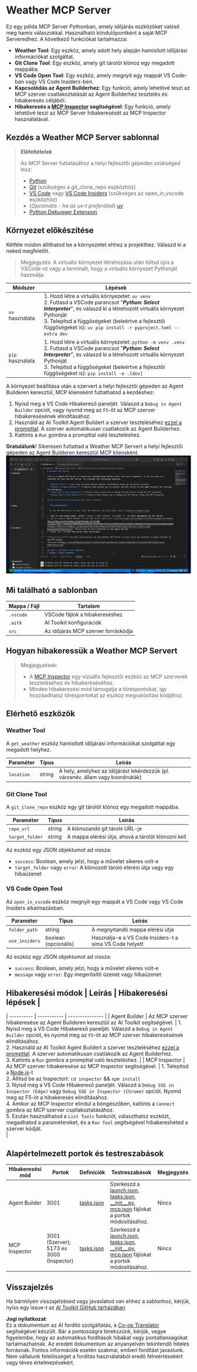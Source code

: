 <!--
CO_OP_TRANSLATOR_METADATA:
{
  "original_hash": "a3f252a62f059360855de5331a575898",
  "translation_date": "2025-07-14T09:02:08+00:00",
  "source_file": "10-StreamliningAIWorkflowsBuildingAnMCPServerWithAIToolkit/lab4/code/github_mcp_server/README.md",
  "language_code": "hu"
}
-->
# Weather MCP Server

Ez egy példa MCP Server Pythonban, amely időjárás eszközöket valósít meg hamis válaszokkal. Használható kiindulópontként a saját MCP Serveredhez. A következő funkciókat tartalmazza:

- **Weather Tool**: Egy eszköz, amely adott hely alapján hamisított időjárási információkat szolgáltat.
- **Git Clone Tool**: Egy eszköz, amely git tárolót klónoz egy megadott mappába.
- **VS Code Open Tool**: Egy eszköz, amely megnyit egy mappát VS Code-ban vagy VS Code Insiders-ben.
- **Kapcsolódás az Agent Builderhez**: Egy funkció, amely lehetővé teszi az MCP szerver csatlakoztatását az Agent Builderhez tesztelés és hibakeresés céljából.
- **Hibakeresés a [MCP Inspector](https://github.com/modelcontextprotocol/inspector) segítségével**: Egy funkció, amely lehetővé teszi az MCP Server hibakeresését az MCP Inspector használatával.

## Kezdés a Weather MCP Server sablonnal

> **Előfeltételek**
>
> Az MCP Server futtatásához a helyi fejlesztői gépeden szükséged lesz:
>
> - [Python](https://www.python.org/)
> - [Git](https://git-scm.com/) (szükséges a git_clone_repo eszközhöz)
> - [VS Code](https://code.visualstudio.com/) vagy [VS Code Insiders](https://code.visualstudio.com/insiders/) (szükséges az open_in_vscode eszközhöz)
> - (*Opcionális - ha az uv-t preferálod*) [uv](https://github.com/astral-sh/uv)
> - [Python Debugger Extension](https://marketplace.visualstudio.com/items?itemName=ms-python.debugpy)

## Környezet előkészítése

Kétféle módon állíthatod be a környezetet ehhez a projekthez. Válaszd ki a neked megfelelőt.

> Megjegyzés: A virtuális környezet létrehozása után töltsd újra a VSCode-ot vagy a terminált, hogy a virtuális környezet Pythonját használja.

| Módszer | Lépések |
| -------- | ----- |
| `uv` használata | 1. Hozd létre a virtuális környezetet: `uv venv` <br>2. Futtasd a VSCode parancsot "***Python: Select Interpreter***", és válaszd ki a létrehozott virtuális környezet Pythonját <br>3. Telepítsd a függőségeket (beleértve a fejlesztői függőségeket is): `uv pip install -r pyproject.toml --extra dev` |
| `pip` használata | 1. Hozd létre a virtuális környezetet: `python -m venv .venv` <br>2. Futtasd a VSCode parancsot "***Python: Select Interpreter***", és válaszd ki a létrehozott virtuális környezet Pythonját<br>3. Telepítsd a függőségeket (beleértve a fejlesztői függőségeket is): `pip install -e .[dev]` |

A környezet beállítása után a szervert a helyi fejlesztői gépeden az Agent Builderen keresztül, MCP kliensként futtathatod a kezdéshez:
1. Nyisd meg a VS Code Hibakereső paneljét. Válaszd a `Debug in Agent Builder` opciót, vagy nyomd meg az `F5`-öt az MCP szerver hibakeresésének elindításához.
2. Használd az AI Toolkit Agent Buildert a szerver teszteléséhez [ezzel a prompttal](../../../../../../../../../../open_prompt_builder). A szerver automatikusan csatlakozik az Agent Builderhez.
3. Kattints a `Run` gombra a prompttal való teszteléshez.

**Gratulálunk**! Sikeresen futtattad a Weather MCP Servert a helyi fejlesztői gépeden az Agent Builderen keresztül MCP kliensként.
![DebugMCP](https://raw.githubusercontent.com/microsoft/windows-ai-studio-templates/refs/heads/dev/mcpServers/mcp_debug.gif)

## Mi található a sablonban

| Mappa / Fájl | Tartalom                                     |
| ------------ | -------------------------------------------- |
| `.vscode`    | VSCode fájlok a hibakereséshez               |
| `.aitk`      | AI Toolkit konfigurációk                      |
| `src`        | Az időjárás MCP szerver forráskódja          |

## Hogyan hibakeressük a Weather MCP Servert

> Megjegyzések:
> - A [MCP Inspector](https://github.com/modelcontextprotocol/inspector) egy vizuális fejlesztői eszköz az MCP szerverek teszteléséhez és hibakereséséhez.
> - Minden hibakeresési mód támogatja a töréspontokat, így hozzáadhatsz töréspontokat az eszköz megvalósítási kódjához.

## Elérhető eszközök

### Weather Tool
A `get_weather` eszköz hamisított időjárási információkat szolgáltat egy megadott helyhez.

| Paraméter | Típus | Leírás |
| --------- | ---- | ----------- |
| `location` | string | A hely, amelyhez az időjárást lekérdezzük (pl. városnév, állam vagy koordináták) |

### Git Clone Tool
A `git_clone_repo` eszköz egy git tárolót klónoz egy megadott mappába.

| Paraméter | Típus | Leírás |
| --------- | ---- | ----------- |
| `repo_url` | string | A klónozandó git tároló URL-je |
| `target_folder` | string | A mappa elérési útja, ahová a tárolót klónozni kell |

Az eszköz egy JSON objektumot ad vissza:
- `success`: Boolean, amely jelzi, hogy a művelet sikeres volt-e
- `target_folder` vagy `error`: A klónozott tároló elérési útja vagy egy hibaüzenet

### VS Code Open Tool
Az `open_in_vscode` eszköz megnyit egy mappát a VS Code vagy VS Code Insiders alkalmazásban.

| Paraméter | Típus | Leírás |
| --------- | ---- | ----------- |
| `folder_path` | string | A megnyitandó mappa elérési útja |
| `use_insiders` | boolean (opcionális) | Használja-e a VS Code Insiders-t a sima VS Code helyett |

Az eszköz egy JSON objektumot ad vissza:
- `success`: Boolean, amely jelzi, hogy a művelet sikeres volt-e
- `message` vagy `error`: Egy megerősítő üzenet vagy hibaüzenet

## Hibakeresési módok | Leírás | Hibakeresési lépések |
| ---------- | ----------- | --------------- |
| Agent Builder | Az MCP szerver hibakeresése az Agent Builderen keresztül az AI Toolkit segítségével. | 1. Nyisd meg a VS Code Hibakereső paneljét. Válaszd a `Debug in Agent Builder` opciót, és nyomd meg az `F5`-öt az MCP szerver hibakeresésének elindításához.<br>2. Használd az AI Toolkit Agent Buildert a szerver teszteléséhez [ezzel a prompttal](../../../../../../../../../../open_prompt_builder). A szerver automatikusan csatlakozik az Agent Builderhez.<br>3. Kattints a `Run` gombra a prompttal való teszteléshez. |
| MCP Inspector | Az MCP szerver hibakeresése az MCP Inspector segítségével. | 1. Telepítsd a [Node.js](https://nodejs.org/)-t<br> 2. Állítsd be az Inspectort: `cd inspector` && `npm install` <br> 3. Nyisd meg a VS Code Hibakereső paneljét. Válaszd a `Debug SSE in Inspector (Edge)` vagy `Debug SSE in Inspector (Chrome)` opciót. Nyomd meg az F5-öt a hibakeresés elindításához.<br> 4. Amikor az MCP Inspector elindul a böngészőben, kattints a `Connect` gombra az MCP szerver csatlakoztatásához.<br> 5. Ezután használhatod a `List Tools` funkciót, választhatsz eszközt, megadhatod a paramétereket, és a `Run Tool` segítségével hibakeresheted a szerver kódját.<br> |

## Alapértelmezett portok és testreszabások

| Hibakeresési mód | Portok | Definíciók | Testreszabások | Megjegyzés |
| ---------- | ----- | ------------ | -------------- |-------------- |
| Agent Builder | 3001 | [tasks.json](../../../../../../10-StreamliningAIWorkflowsBuildingAnMCPServerWithAIToolkit/lab4/code/github_mcp_server/.vscode/tasks.json) | Szerkeszd a [launch.json](../../../../../../10-StreamliningAIWorkflowsBuildingAnMCPServerWithAIToolkit/lab4/code/github_mcp_server/.vscode/launch.json), [tasks.json](../../../../../../10-StreamliningAIWorkflowsBuildingAnMCPServerWithAIToolkit/lab4/code/github_mcp_server/.vscode/tasks.json), [\_\_init\_\_.py](../../../../../../10-StreamliningAIWorkflowsBuildingAnMCPServerWithAIToolkit/lab4/code/github_mcp_server/src/__init__.py), [mcp.json](../../../../../../10-StreamliningAIWorkflowsBuildingAnMCPServerWithAIToolkit/lab4/code/github_mcp_server/.aitk/mcp.json) fájlokat a portok módosításához. | Nincs |
| MCP Inspector | 3001 (Szerver); 5173 és 3000 (Inspector) | [tasks.json](../../../../../../10-StreamliningAIWorkflowsBuildingAnMCPServerWithAIToolkit/lab4/code/github_mcp_server/.vscode/tasks.json) | Szerkeszd a [launch.json](../../../../../../10-StreamliningAIWorkflowsBuildingAnMCPServerWithAIToolkit/lab4/code/github_mcp_server/.vscode/launch.json), [tasks.json](../../../../../../10-StreamliningAIWorkflowsBuildingAnMCPServerWithAIToolkit/lab4/code/github_mcp_server/.vscode/tasks.json), [\_\_init\_\_.py](../../../../../../10-StreamliningAIWorkflowsBuildingAnMCPServerWithAIToolkit/lab4/code/github_mcp_server/src/__init__.py), [mcp.json](../../../../../../10-StreamliningAIWorkflowsBuildingAnMCPServerWithAIToolkit/lab4/code/github_mcp_server/.aitk/mcp.json) fájlokat a portok módosításához. | Nincs |

## Visszajelzés

Ha bármilyen visszajelzésed vagy javaslatod van ehhez a sablonhoz, kérjük, nyiss egy issue-t az [AI Toolkit GitHub tárházában](https://github.com/microsoft/vscode-ai-toolkit/issues)

**Jogi nyilatkozat**:  
Ez a dokumentum az AI fordító szolgáltatás, a [Co-op Translator](https://github.com/Azure/co-op-translator) segítségével készült. Bár a pontosságra törekszünk, kérjük, vegye figyelembe, hogy az automatikus fordítások hibákat vagy pontatlanságokat tartalmazhatnak. Az eredeti dokumentum az anyanyelvén tekintendő hiteles forrásnak. Fontos információk esetén szakmai, emberi fordítást javaslunk. Nem vállalunk felelősséget a fordítás használatából eredő félreértésekért vagy téves értelmezésekért.